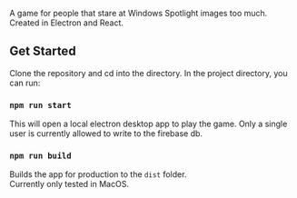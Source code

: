 A game for people that stare at Windows Spotlight images too much. Created in Electron and React.

## Get Started

Clone the repository and cd into the directory. In the project directory, you can run:

### `npm run start`

This will open a local electron desktop app to play the game. Only a single user is currently allowed to write to the firebase db.

### `npm run build`

Builds the app for production to the `dist` folder.<br />
Currently only tested in MacOS.
